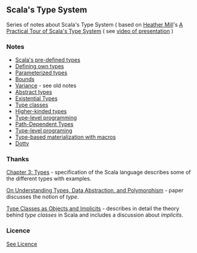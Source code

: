 ## Scala's Type System

Series of notes about Scala's Type System ( based on [Heather Mill](https://github.com/heathermiller)'s [A Practical Tour of Scala's Type System](https://speakerdeck.com/heathermiller/academese-to-english-a-practical-tour-of-scalas-type-system) ( see [video of presentation](https://vimeo.com/166096902) )


### Notes

* [Scala's pre-defined types](/Pre-defined/)
* [Defining own types](/OwnTypes)
* [Parameterized types](/Parameterized)
* [Bounds]()
* [Variance]() - see old notes
* [Abstract types]()
* [Existential Types]()
* [Type classes]()
* [Higher-kinded types]()
* [Type-level programming]()
* [Path-Dependent Types]()
* [Type-level programing]()
* [Type-based materialization with macros]()
* [Dotty]()

### Thanks

[Chapter 3: Types](https://www.scala-lang.org/files/archive/spec/2.11/03-types.html#paths) - specification of the Scala language describes some of the different types with examples.

[On Understanding Types,
Data Abstraction, and Polymorphism](http://lucacardelli.name/papers/onunderstanding.a4.pdf) - paper discusses the notion of <i>type</i>.

[Type Classes as Objects and Implicits](https://ropas.snu.ac.kr/~bruno/papers/TypeClasses.pdf) - describes in detail the theory behind <i>type classes</i> in Scala and includes a discussion about <i>implicits</i>.

### Licence

[See Licence](/LICENSE)
